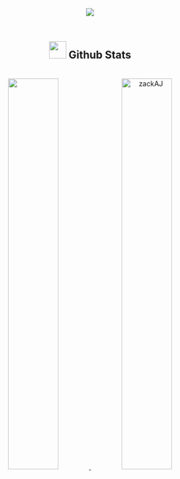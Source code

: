 <div align='center'>
<div align='left'>

<div align=center> 

<span>
<a href="mailto:aktouf98zakaria@gmail.com" target="_blank">
<img src="https://img.shields.io/badge/gmail:  aktouf98zakaria-%23EA4335.svg?style=for-the-badge&logo=gmail&logoColor=white" style="margin-bottom: 5px;" />
</a>
</span>
	
</div>
</div>

</br>

## <img src="https://media.giphy.com/media/iY8CRBdQXODJSCERIr/giphy.gif" width="35"><b> Github Stats </b>
<br>

<div align="center">

<a href="https://github.com/zackAj" target="_blank">
  <img src="https://github-readme-stats-zackaj.vercel.app/api?username=zackAJ&include_all_commits=true&count_private=true&theme=codeSTACKr" width="45%"/>
  <img src="https://github-readme-stats-zackaj.vercel.app/api/top-langs?username=zackAJ&exclude_repo=notes&show_icons=true&layout=compact&theme=codeSTACKr" width="45%"  alt="zackAJ"/>

</a>

</div>
